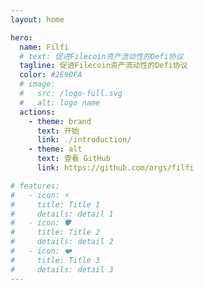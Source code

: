 ```yaml
---
layout: home

hero:
  name: Filfi
  # text: 促进Filecoin资产流动性的Defi协议
  tagline: 促进Filecoin资产流动性的Defi协议
  color: #2E90FA
  # image:
  #   src: /logo-full.svg
  #   alt: logo name
  actions:
    - theme: brand
      text: 开始
      link: ./introduction/
    - theme: alt
      text: 查看 GitHub
      link: https://github.com/orgs/filfi

# features:
#   - icon: ⚡️
#     title: Title 1
#     details: detail 1
#   - icon: 🛡️
#     title: Title 2
#     details: detail 2
#   - icon: ❤️
#     title: Title 3
#     details: detail 3
---
```


<style>
:root { --vp-home-hero-name-color: #e45250 }
</style>

